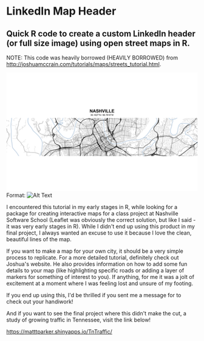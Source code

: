 # LinkedIn Map Header
## Quick R code to create a custom LinkedIn header (or full size image) using open street maps in R.

NOTE: This code was heavily borrowed (HEAVILY BORROWED) from http://joshuamccrain.com/tutorials/maps/streets_tutorial.html.

![alt text](https://github.com/matttparker/linkedin_map_header//blob/main/linkedin_map_header.png?raw=true)
Format: ![Alt Text](url)

I encountered this tutorial in my early stages in R, while looking for a package for creating interactive maps for a class project at Nashville Software School (Leaflet was obviously the correct solution, but like I said - it was very early stages in R). While I didn't end up using this product in my final project, I always wanted an excuse to use it because I love the clean, beautiful lines of the map. 

If you want to make a map for your own city, it should be a very simple process to replicate. For a more detailed tutorial, definitely check out Joshua's website. He also provides information on how to add some fun details to your map (like highlighting specific roads or adding a layer of markers for something of interest to you). If anything, for me it was a jolt of excitement at a moment where I was feeling lost and unsure of my footing.

If you end up using this, I'd be thrilled if you sent me a message for to check out your handiwork!

And if you want to see the final project where this didn't make the cut, a study of growing traffic in Tennessee, visit the link below!

https://matttparker.shinyapps.io/TnTraffic/
